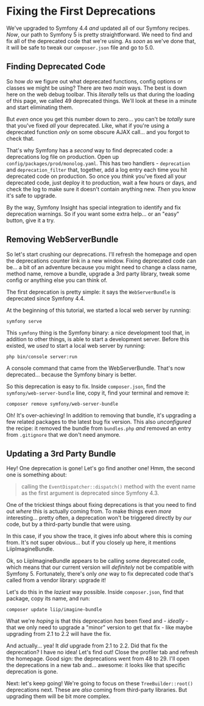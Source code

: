 # Fixing the First Deprecations

We've upgraded to Symfony 4.4 *and* updated all of our Symfony recipes. *Now*,
our path to Symfony 5 is pretty straightforward. We need to find and fix all of
the deprecated code that we're using. As *soon* as we've done that, it will be
safe to tweak our `composer.json` file and go to 5.0.

## Finding Deprecated Code

So how *do* we figure out what deprecated functions, config options or classes
we might be using? There are two *main* ways. The best is down here on the web debug
toolbar. This *literally* tells us that during the loading of this page, we called
49 deprecated things. We'll look at these in a minute and start eliminating them.

But *even* once you get this number down to zero... you can't be *totally* sure
that you've fixed *all* your deprecated. Like, what if you're using a deprecated
function *only* on some obscure AJAX call... and you forgot to check that.

That's why Symfony has a *second* way to find deprecated code: a deprecations
log file on production. Open up `config/packages/prod/monolog.yaml`. This has two
handlers - `deprecation` and `deprecation_filter` that, together, add a log entry
each time you hit deprecated code on production. So once you *think* you've fixed
all your deprecated code, just deploy it to production, wait a few hours or days,
and check the log to make sure it doesn't contain anything new. *Then* you know it's
safe to upgrade.

By the way, Symfony Insight has special integration to identify and fix
deprecation warnings. So if you want some extra help... or an "easy" button,
give it a try.

## Removing WebServerBundle

So let's start crushing our deprecations. I'll refresh the homepage and open the
deprecations counter link in a new window. Fixing deprecated code can be... a bit
of an adventure because you might need to change a class name, method name, remove
a bundle, upgrade a 3rd party library, tweak some config or anything else you
can think of.

The first deprecation is pretty simple: it says the `WebServerBundle` is deprecated
since Symfony 4.4.

At the beginning of this tutorial, we started a local web server by running:

```terminal
symfony serve
```

This `symfony` thing is the Symfony binary: a nice development tool that, in addition
to other things, is able to start a development server. Before this existed, we
*used* to start a local web server by running:

```terminal
php bin/console server:run
```

A console command that came from the WebServerBundle. That's now deprecated...
because the Symfony binary is better.

So this deprecation is easy to fix. Inside `composer.json`, find the
`symfony/web-server-bundle` line, copy it, find your terminal and remove it:

```terminal
composer remove symfony/web-server-bundle
```

Oh! It's over-achieving! In addition to removing that bundle, it's upgrading a
few related packages to the latest bug fix version. This also *unconfigured*
the recipe: it removed the bundle from `bundles.php` *and* removed an entry from
`.gitignore` that we don't need anymore.

## Updating a 3rd Party Bundle

Hey! One deprecation is gone! Let's go find another one! Hmm, the second one
is something about:

> calling the `EventDispatcher::dispatch()` method with the event name as the
> first argument is deprecated since Symfony 4.3.

One of the trickiest things about fixing deprecations is that you need to find
out *where* this is actually coming from. To make things even *more* interesting...
pretty often, a deprecation won't be triggered directly by *our* code, but by
a third-party bundle that were using.

In this case, if you show the trace, it gives info about where this is coming from.
It's not super obvious... but if you closely up here, it mentions LiipImagineBundle.

Ok, so LiipImagineBundle appears to be calling some deprecated code, which means
that our current version will *definitely* not be compatible with Symfony 5.
Fortunately, there's only *one* way to fix deprecated code that's called from
a vendor library: upgrade it!

Let's do this in the *laziest* way possible. Inside `composer.json`, find that
package, copy its name, and run:

```terminal
composer update liip/imagine-bundle
```

What we're *hoping* is that this deprecation *has* been fixed and - *ideally* -
that we only need to upgrade a "minor" version to get that fix - like maybe upgrading
from 2.1 to 2.2 will have the fix.

And actually... yea! It *did* upgrade from 2.1 to 2.2. Did that fix the deprecation?
I have no idea! Let's find out! Close the profiler tab and refresh the homepage.
Good sign: the deprecations went from 48 to 29. I'll open the deprecations in a
new tab and... awesome: it looks like that specific deprecation is gone.

Next: let's keep going! We're going to focus on these `TreeBuilder::root()`
deprecations next. These are *also* coming from third-party libraries. But upgrading
them will be bit more complex.
